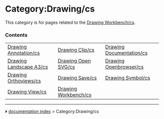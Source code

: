 # Category:Drawing/cs
This category is for pages related to the [Drawing Workbench/cs](Drawing_Workbench/cs.md).

### Contents

|     |     |     |
| --- | --- | --- |
| [Drawing Annotation/cs](Drawing_Annotation/cs.md) | [Drawing Clip/cs](Drawing_Clip/cs.md) | [Drawing Documentation/cs](Drawing_Documentation/cs.md) |
| [Drawing Landscape A3/cs](Drawing_Landscape_A3/cs.md) | [Drawing Open SVG/cs](Drawing_Open_SVG/cs.md) | [Drawing Openbrowser/cs](Drawing_Openbrowser/cs.md) |
| [Drawing Orthoviews/cs](Drawing_Orthoviews/cs.md) | [Drawing Save/cs](Drawing_Save/cs.md) | [Drawing Symbol/cs](Drawing_Symbol/cs.md) |
| [Drawing View/cs](Drawing_View/cs.md) | [Drawing Workbench/cs](Drawing_Workbench/cs.md) |



---
⏵ [documentation index](../README.md) > Category:Drawing/cs
